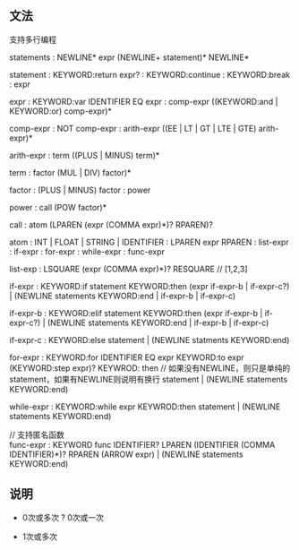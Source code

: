 ## 文法

支持多行编程

statements  : NEWLINE* expr (NEWLINE+ statement)* NEWLINE*

statement   : KEYWORD:return expr?
            : KEYWORD:continue
            : KEYWORD:break
            : expr

expr        : KEYWORD:var IDENTIFIER EQ expr
            : comp-expr ((KEYWORD:and | KEYWORD:or) comp-expr)*

comp-expr   : NOT comp-expr
            : arith-expr ((EE | LT | GT | LTE | GTE) arith-expr)*

arith-expr  : term ((PLUS | MINUS) term)*

term        : factor (MUL | DIV) factor)*

factor      : (PLUS | MINUS) factor
            : power
        
power       : call (POW factor)*

call        : atom (LPAREN (expr (COMMA expr)*)? RPAREN)?

atom        : INT | FLOAT | STRING | IDENTIFIER
            : LPAREN expr RPAREN
            : list-expr
            : if-expr
            : for-expr
            : while-expr
            : func-expr
            
list-exp    : LSQUARE (expr (COMMA expr)*)? RESQUARE // [1,2,3]
                 
if-expr     : KEYWORD:if statement KEYWORD:then
              (expr if-expr-b | if-expr-c?) | (NEWLINE statements KEYWORD:end | if-expr-b | if-expr-c)
              
if-expr-b   : KEYWORD:elif statement KEYWORD:then
              (expr if-expr-b | if-expr-c?) | (NEWLINE statements KEYWORD:end | if-expr-b | if-expr-c)
              
if-expr-c   : KEYWORD:else
              statement | (NEWLINE statments KEYWORD:end)
                          
for-expr    : KEYWORD:for IDENTIFIER EQ expr KEYWORD:to expr
              (KEYWORD:step expr)? KEYWROD: then 
              // 如果没有NEWLINE，则只是单纯的statement，如果有NEWLINE则说明有换行
              statement | (NEWLINE statements KEYWORD:end)
              
while-expr  : KEYWORD:while expr KEYWROD:then
              statement | (NEWLINE statements KEYWORD:end)
    
// 支持匿名函数          
func-expr   : KEYWORD func IDENTIFIER?
              LPAREN (IDENTIFIER (COMMA IDENTIFIER)*)? RPAREN
              (ARROW expr) | (NEWLINE statements KEYWORD:end)   
  
## 说明

*   0次或多次
?   0次或一次
+   1次或多次